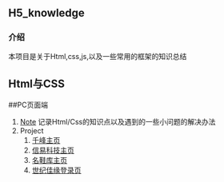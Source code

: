 ## H5_knowledge

### 介绍
本项目是关于Html,css,js,以及一些常用的框架的知识总结

## Html与CSS
##PC页面端
1. [Note](pages)
    记录Html/Css的知识点以及遇到的一些小问题的解决办法
2. Project
    1. [千峰主页](https://hivemind1601.github.io/h5_knowlege//project/仿千峰页面/html/demo.html)
    2. [信易科技主页](https://hivemind1601.github.io/h5_knowlege/project/仿信易科技主页/html/demo.html)
    3. [名鞋库主页](https://hivemind1601.github.io/h5_knowlege/project/仿名鞋库主页/html/demo.html)
    4. [世纪佳缘登录页](https://hivemind1601.github.io/h5_knowlege/project/仿世纪佳缘登录页/html/demo.html)





